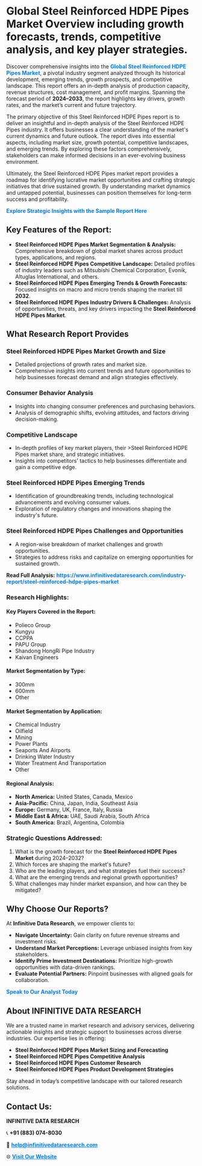 <h1>Global Steel Reinforced HDPE Pipes Market Overview including growth forecasts, trends, competitive analysis, and key player strategies.</h1>
<p>
Discover comprehensive insights into the 
<a href="https://www.infinitivedataresearch.com/industry-report/steel-reinforced-hdpe-pipes-market" rel="dofollow" style="color: #007BFF; text-decoration: none;"><strong>Global Steel Reinforced HDPE Pipes Market</strong></a>, a pivotal industry segment analyzed through its historical development, emerging trends, growth prospects, and competitive landscape. This report offers an in-depth analysis of production capacity, revenue structures, cost management, and profit margins. Spanning the forecast period of <strong>2024–2033</strong>, the report highlights key drivers, growth rates, and the market’s current and future trajectory.
</p>
<p>
The primary objective of this Steel Reinforced HDPE Pipes report is to deliver an insightful and in-depth analysis of the Steel Reinforced HDPE Pipes industry. It offers businesses a clear understanding of the market's current dynamics and future outlook. The report dives into essential aspects, including market size, growth potential, competitive landscapes, and emerging trends. By exploring these factors comprehensively, stakeholders can make informed decisions in an ever-evolving business environment.
</p>
<p>
Ultimately, the Steel Reinforced HDPE Pipes market report provides a roadmap for identifying lucrative market opportunities and crafting strategic initiatives that drive sustained growth. By understanding market dynamics and untapped potential, businesses can position themselves for long-term success and profitability.
</p>
<p>
<a href="https://www.infinitivedataresearch.com/request-sample/reportId=105445" style="color: #007BFF; text-decoration: none;"><strong>Explore Strategic Insights with the Sample Report Here</strong></a>
</p>

<h2>Key Features of the Report:</h2>
<ul>
<li><strong>Steel Reinforced HDPE Pipes Market Segmentation & Analysis:</strong> Comprehensive breakdown of global market shares across product types, applications, and regions.</li>
<li><strong>Steel Reinforced HDPE Pipes Competitive Landscape:</strong> Detailed profiles of industry leaders such as Mitsubishi Chemical Corporation, Evonik, Altuglas International, and others.</li>
<li><strong>Steel Reinforced HDPE Pipes Emerging Trends & Growth Forecasts:</strong> Focused insights on macro and micro trends shaping the market till <strong>2032</strong>.</li>
<li><strong>Steel Reinforced HDPE Pipes Industry Drivers & Challenges:</strong> Analysis of opportunities, threats, and key drivers impacting the <strong>Steel Reinforced HDPE Pipes Market</strong>.</li>
</ul>

<h2>What Research Report Provides</h2>
<h3>Steel Reinforced HDPE Pipes Market Growth and Size</h3>
<ul>
<li>Detailed projections of growth rates and market size.</li>
<li>Comprehensive insights into current trends and future opportunities to help businesses forecast demand and align strategies effectively.</li>
</ul>

<h3>Consumer Behavior Analysis</h3>
<ul>
<li>Insights into changing consumer preferences and purchasing behaviors.</li>
<li>Analysis of demographic shifts, evolving attitudes, and factors driving decision-making.</li>
</ul>

<h3>Competitive Landscape</h3>
<ul>
<li>In-depth profiles of key market players, their >Steel Reinforced HDPE Pipes market share, and strategic initiatives.</li>
<li>Insights into competitors' tactics to help businesses differentiate and gain a competitive edge.</li>
</ul>

<h3>Steel Reinforced HDPE Pipes Emerging Trends</h3>
<ul>
<li>Identification of groundbreaking trends, including technological advancements and evolving consumer values.</li>
<li>Exploration of regulatory changes and innovations shaping the industry's future.</li>
</ul>

<h3>Steel Reinforced HDPE Pipes Challenges and Opportunities</h3>
<ul>
<li>A region-wise breakdown of market challenges and growth opportunities.</li>
<li>Strategies to address risks and capitalize on emerging opportunities for sustained growth.</li>
</ul>
<p><strong>Read Full Analysis:</strong> <a href="https://www.infinitivedataresearch.com/industry-report/steel-reinforced-hdpe-pipes-market" rel="dofollow" style="color: #007BFF; text-decoration: none;"><strong>https://www.infinitivedataresearch.com/industry-report/steel-reinforced-hdpe-pipes-market</strong></a></p>
<h3>Research Highlights:</h3>
<h4>Key Players Covered in the Report:</h4>
<ul><li>Polieco Group</li><li>Kungyu</li><li>CCPPA</li><li>PAPU Group</li><li>Shandong HongRi Pipe Industry</li><li>Kaivan Engineers</li></ul>
<h4>Market Segmentation by Type:</h4>
<ul><li>300mm</li><li>600mm</li><li>Other</li></ul>
<h4>Market Segmentation by Application:</h4>
<ul><li>Chemical Industry</li><li>Oilfield</li><li>Mining</li><li>Power Plants</li><li>Seaports And Airports</li><li>Drinking Water Industry</li><li>Water Treatment And Transportation</li><li>Other</li></ul>

<h4>Regional Analysis:</h4>
<ul>
<li><strong>North America:</strong> United States, Canada, Mexico</li>
<li><strong>Asia-Pacific:</strong> China, Japan, India, Southeast Asia</li>
<li><strong>Europe:</strong> Germany, UK, France, Italy, Russia</li>
<li><strong>Middle East & Africa:</strong> UAE, Saudi Arabia, South Africa</li>
<li><strong>South America:</strong> Brazil, Argentina, Colombia</li>
</ul>

<h3>Strategic Questions Addressed:</h3>
<ol>
<li>What is the growth forecast for the <strong>Steel Reinforced HDPE Pipes Market</strong> during 2024–2032?</li>
<li>Which forces are shaping the market's future?</li>
<li>Who are the leading players, and what strategies fuel their success?</li>
<li>What are the emerging trends and regional growth opportunities?</li>
<li>What challenges may hinder market expansion, and how can they be mitigated?</li>
</ol>

<h2>Why Choose Our Reports?</h2>
<p>At <strong>Infinitive Data Research</strong>, we empower clients to:</p>
<ul>
<li><strong>Navigate Uncertainty:</strong> Gain clarity on future revenue streams and investment risks.</li>
<li><strong>Understand Market Perceptions:</strong> Leverage unbiased insights from key stakeholders.</li>
<li><strong>Identify Prime Investment Destinations:</strong> Prioritize high-growth opportunities with data-driven rankings.</li>
<li><strong>Evaluate Potential Partners:</strong> Pinpoint businesses with aligned goals for collaboration.</li>
</ul>
<p><a href="https://www.infinitivedataresearch.com/industry-report/steel-reinforced-hdpe-pipes-market" rel="dofollow" style="color: #007BFF; text-decoration: none;"><strong>Speak to Our Analyst Today</strong></a></p>

<h2>About INFINITIVE DATA RESEARCH</h2>
<p>We are a trusted name in market research and advisory services, delivering actionable insights and strategic support to businesses across diverse industries. Our expertise lies in offering:</p>
<ul>
<li><strong>Steel Reinforced HDPE Pipes Market Sizing and Forecasting</strong></li>
<li><strong>Steel Reinforced HDPE Pipes Competitive Analysis</strong></li>
<li><strong>Steel Reinforced HDPE Pipes Customer Research</strong></li>
<li><strong>Steel Reinforced HDPE Pipes Product Development Strategies</strong></li>
</ul>
<p>Stay ahead in today’s competitive landscape with our tailored research solutions.</p>

<h2>Contact Us:</h2>
<p><strong>INFINITIVE DATA RESEARCH</strong></p>
<p>📞 <strong>+91 (883) 074-8030</strong></p>
<p>📧 <strong><a href="mailto:help@infinitivedataresearch.com" style="color: #007BFF;">help@infinitivedataresearch.com</a></strong></p>
<p>🌐 <strong><a href="https://www.infinitivedataresearch.com" rel="dofollow" style="color: #007BFF;">Visit Our Website</a></strong></p>
